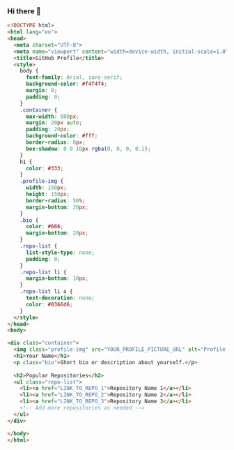 ### Hi there 👋

```html
<!DOCTYPE html>
<html lang="en">
<head>
  <meta charset="UTF-8">
  <meta name="viewport" content="width=device-width, initial-scale=1.0">
  <title>GitHub Profile</title>
  <style>
    body {
      font-family: Arial, sans-serif;
      background-color: #f4f4f4;
      margin: 0;
      padding: 0;
    }
    .container {
      max-width: 800px;
      margin: 20px auto;
      padding: 20px;
      background-color: #fff;
      border-radius: 8px;
      box-shadow: 0 0 10px rgba(0, 0, 0, 0.1);
    }
    h1 {
      color: #333;
    }
    .profile-img {
      width: 150px;
      height: 150px;
      border-radius: 50%;
      margin-bottom: 20px;
    }
    .bio {
      color: #666;
      margin-bottom: 20px;
    }
    .repo-list {
      list-style-type: none;
      padding: 0;
    }
    .repo-list li {
      margin-bottom: 10px;
    }
    .repo-list li a {
      text-decoration: none;
      color: #0366d6;
    }
  </style>
</head>
<body>

<div class="container">
  <img class="profile-img" src="YOUR_PROFILE_PICTURE_URL" alt="Profile Picture">
  <h1>Your Name</h1>
  <p class="bio">Short bio or description about yourself.</p>
  
  <h2>Popular Repositories</h2>
  <ul class="repo-list">
    <li><a href="LINK_TO_REPO_1">Repository Name 1</a></li>
    <li><a href="LINK_TO_REPO_2">Repository Name 2</a></li>
    <li><a href="LINK_TO_REPO_3">Repository Name 3</a></li>
    <!-- Add more repositories as needed -->
  </ul>
</div>

</body>
</html>
```



<!--
**hemasundar-tatipudi/hemasundar-tatipudi** is a ✨ _special_ ✨ repository because its `README.md` (this file) appears on your GitHub profile.

Here are some ideas to get you started:

- 🔭 I’m currently working on ...
- 🌱 I’m currently learning ...
- 👯 I’m looking to collaborate on ...
- 🤔 I’m looking for help with ...
- 💬 Ask me about ...
- 📫 How to reach me: ...
- 😄 Pronouns: ...
- ⚡ Fun fact: ...
-->
